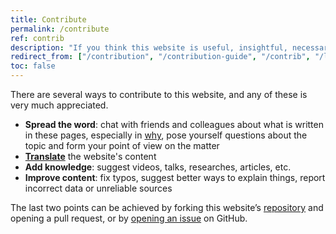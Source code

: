 ```yaml
---
title: Contribute
permalink: /contribute
ref: contrib
description: "If you think this website is useful, insightful, necessary and/or important, you should consider contributing to make it even better!"
redirect_from: ["/contribution", "/contribution-guide", "/contrib", "/l1000", "/l-1000", "/l-1000", "/level05", "/level-1000", "/level1000"]
toc: false
---
```

There are several ways to contribute to this website, and any of these is very much appreciated.

- **Spread the word**: chat with friends and colleagues about what is written in these pages, especially in [why](/why "Why"), pose yourself questions about the topic and form your point of view on the matter
- [**Translate**](/l10n "Localization page") the website's content
- **Add knowledge**: suggest videos, talks, researches, articles, etc.
- **Improve content**: fix typos, suggest better ways to explain things, report incorrect data or unreliable sources
<!--{% comment %}- [Tommi](https://tommi.space "Tommi's personal website") is a student, he has no income and nevertheless he spent months [studying](/why "Why") the topic, developing the idea, building this website, and curating its content. You might consider **[making a donation](https://liberapay.com/tommi/donate "Make a donation through Liberapay")** for the time he devoted to quitsocialmedia.club.{% endcomment %}-->

The last two points can be achieved by forking this website’s [repository](https://github.com/xplosionmind/quitsocialmedia.club/ "quitsocialmedia.club source code on GitHub") and opening a pull request, or by [opening an issue](https://github.com/xplosionmind/quitsocialmedia.club/issues "quitsocialmedia.club repository issues on GitHub") on GitHub.